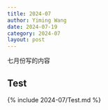 ```yaml
---
title: 2024-07
author: Yiming Wang
date: 2024-07-19
category: 2024-07
layout: post
---
```


七月份写的内容

## Test

{% include 2024-07/Test.md %}
